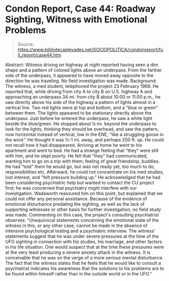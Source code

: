# Condon Report, Case 44: Roadway Sighting, Witness with Emotional Problems

> Source: https://www.bibliotecapleyades.net/SOCIOPOLITICA/condonreport/full_report/case44.htm

Abstract:
Witness driving on highway at night reported having seen a dim shape and a pattern of colored lights above an underpass. From the farther side of the underpass, it appeared to have moved away opposite to the direction he was traveling. No field investigation was made.
Background:
The witness, a med student, telephoned the project 23 February 1968. He reported that, while driving from city A to city B on U.S. highway A and approaching an underpass 34 mi. from city B about 10:00 or 11:00 p.m., he saw directly above his side of the highway a pattern of lights almost in a vertical line. Two red lights were at top and bottom, and a "blue or green" between them. The lights appeared to be stationary directly above the underpass. Just before he entered the underpass, he saw a white light beside the blue/green.
He stopped about ¼ mi. beyond the underpass to look for the lights, thinking they should be overhead, and saw the pattern, now horizontal instead of vertical, low in the ENE, "like a struggling goose in the wind." He thought it was ½-1 mi. away, and perhaps 200 ft. up. He could not recall how it had disappeared.
Arriving at home he went to his apartment and went to bed. He had a strange feeling that "they" were still with him, and he slept poorly. He felt that "they" had communicated, wanting him to go on a trip with them; feeling of great friendship, buddies. He had "told" them he would go, but was not ready yet, too much to do, responsibilities etc.
Afterward, he could not concentrate on his med studies, lost interest, and "felt pressure building up." He acknowledged that he had been considering psychiatric help but wanted to contact the CU project first; he was concerned that psychiatry might interfere with our investigation. Wadsworth reassured him on this point, but explained that we could not offer any personal assistance. Because of the evidence of emotional disturbance predating the sighting, as well as the lack of supporting witnesses or other basis for further investigation, no field study was made.
Commenting on this case, the project's consulting psychiatrist observes: "Unequivocal statements concerning the emotional state of the witness in this, or any other case, cannot be made in the absence of intensive psychological testing and a psychiatric interview. The witness' statements suggest that he was under severe pressures at the time of the UFO sighting in connection with his studies, his marriage, and other factors in his life situation. One would suspect that at the time these pressures were at the very least producing a severe anxiety attack in the witness. It is conceivable that he was on the verge of a more serious mental disturbance. The fact that the witness states that he feels that he would like to consult a psychiatrist indicates his awareness that the solutions to his problems are to be found within himself rather than in the outside world or in the UFO."
